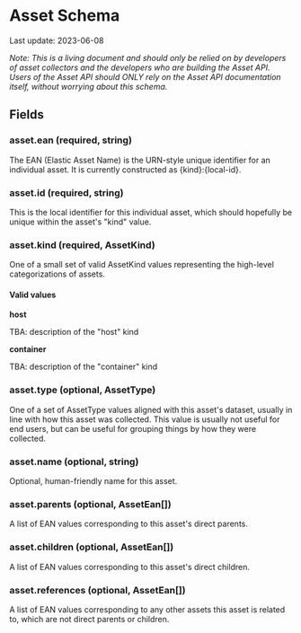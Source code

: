 # Asset Schema

Last update: 2023-06-08

_Note: This is a living document and should only be relied on by developers of asset collectors and the developers who are building the Asset API. Users of the Asset API should ONLY rely on the Asset API documentation itself, without worrying about this schema._

## Fields

### **asset.ean** (required, string)

The EAN (Elastic Asset Name) is the URN-style unique identifier for an individual asset. It is currently constructed as {kind}:{local-id}.

### **asset.id** (required, string)

This is the local identifier for this individual asset, which should hopefully be unique within the asset's "kind" value.

### **asset.kind** (required, AssetKind)

One of a small set of valid AssetKind values representing the high-level categorizations of assets.

#### Valid values

**host**

TBA: description of the "host" kind

**container**

TBA: description of the "container" kind

### **asset.type** (optional, AssetType)

One of a set of AssetType values aligned with this asset's dataset, usually in line with how this asset was collected. This value is usually not useful for end users, but can be useful for grouping things by how they were collected.

### **asset.name** (optional, string)

Optional, human-friendly name for this asset.

### **asset.parents** (optional, AssetEan[])

A list of EAN values corresponding to this asset's direct parents.

### **asset.children** (optional, AssetEan[])

A list of EAN values corresponding to this asset's direct children.

### **asset.references** (optional, AssetEan[])

A list of EAN values corresponding to any other assets this asset is related to, which are not direct parents or children.
